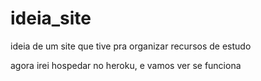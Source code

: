 # ideia_site
ideia de um site que tive pra organizar recursos de estudo

agora irei hospedar no heroku, e vamos ver se funciona
